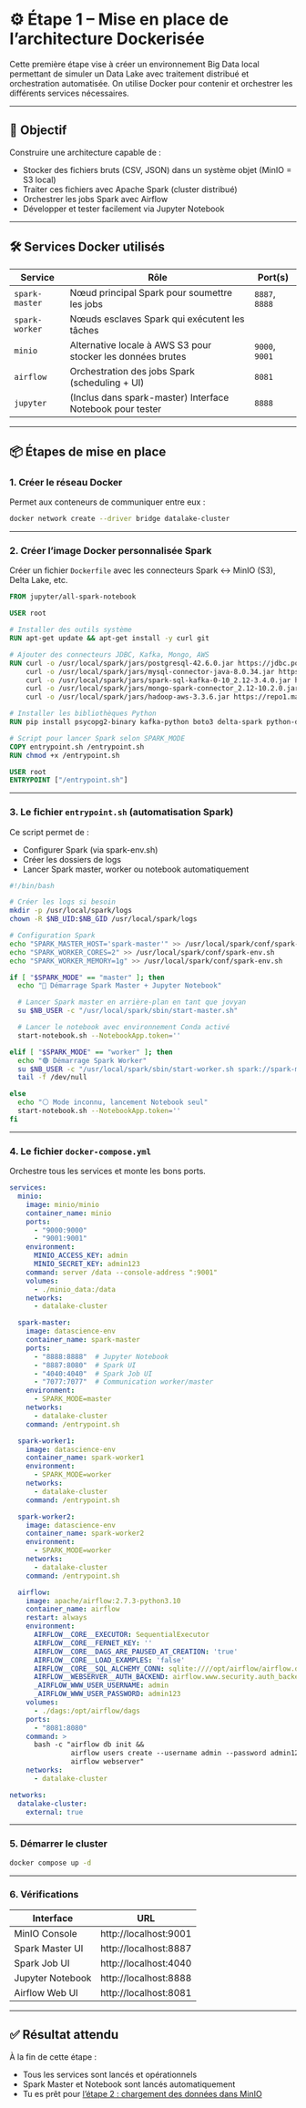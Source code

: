 # ⚙️ Étape 1 – Mise en place de l’architecture Dockerisée

Cette première étape vise à créer un environnement Big Data local permettant de simuler un Data Lake avec traitement distribué et orchestration automatisée. On utilise Docker pour contenir et orchestrer les différents services nécessaires.

---

## 🎯 Objectif

Construire une architecture capable de :
- Stocker des fichiers bruts (CSV, JSON) dans un système objet (MinIO = S3 local)
- Traiter ces fichiers avec Apache Spark (cluster distribué)
- Orchestrer les jobs Spark avec Airflow
- Développer et tester facilement via Jupyter Notebook

---

## 🛠️ Services Docker utilisés

| Service        | Rôle                                                         | Port(s)         |
|----------------|--------------------------------------------------------------|-----------------|
| `spark-master` | Nœud principal Spark pour soumettre les jobs                 | `8887`, `8888`  |
| `spark-worker` | Nœuds esclaves Spark qui exécutent les tâches                |                 |
| `minio`        | Alternative locale à AWS S3 pour stocker les données brutes  | `9000`, `9001`  |
| `airflow`      | Orchestration des jobs Spark (scheduling + UI)               | `8081`          |
| `jupyter`      | (Inclus dans spark-master) Interface Notebook pour tester    | `8888`          |

---

## 📦 Étapes de mise en place

### 1. Créer le réseau Docker

Permet aux conteneurs de communiquer entre eux :
```bash
docker network create --driver bridge datalake-cluster
```

---

### 2. Créer l’image Docker personnalisée Spark

Créer un fichier `Dockerfile` avec les connecteurs Spark ↔ MinIO (S3), Delta Lake, etc.

```dockerfile
FROM jupyter/all-spark-notebook

USER root

# Installer des outils système
RUN apt-get update && apt-get install -y curl git

# Ajouter des connecteurs JDBC, Kafka, Mongo, AWS
RUN curl -o /usr/local/spark/jars/postgresql-42.6.0.jar https://jdbc.postgresql.org/download/postgresql-42.6.0.jar && \
    curl -o /usr/local/spark/jars/mysql-connector-java-8.0.34.jar https://repo1.maven.org/maven2/mysql/mysql-connector-java/8.0.34/mysql-connector-java-8.0.34.jar && \
    curl -o /usr/local/spark/jars/spark-sql-kafka-0-10_2.12-3.4.0.jar https://repo1.maven.org/maven2/org/apache/spark/spark-sql-kafka-0-10_2.12/3.4.0/spark-sql-kafka-0-10_2.12-3.4.0.jar && \
    curl -o /usr/local/spark/jars/mongo-spark-connector_2.12-10.2.0.jar https://repo1.maven.org/maven2/org/mongodb/spark/mongo-spark-connector_2.12/10.2.0/mongo-spark-connector_2.12-10.2.0.jar && \
    curl -o /usr/local/spark/jars/hadoop-aws-3.3.6.jar https://repo1.maven.org/maven2/org/apache/hadoop/hadoop-aws/3.3.6/hadoop-aws-3.3.6.jar

# Installer les bibliothèques Python
RUN pip install psycopg2-binary kafka-python boto3 delta-spark python-dotenv

# Script pour lancer Spark selon SPARK_MODE
COPY entrypoint.sh /entrypoint.sh
RUN chmod +x /entrypoint.sh

USER root
ENTRYPOINT ["/entrypoint.sh"]
```

---

### 3. Le fichier `entrypoint.sh` (automatisation Spark)

Ce script permet de :
- Configurer Spark (via spark-env.sh)
- Créer les dossiers de logs
- Lancer Spark master, worker ou notebook automatiquement

```bash
#!/bin/bash

# Créer les logs si besoin
mkdir -p /usr/local/spark/logs
chown -R $NB_UID:$NB_GID /usr/local/spark/logs

# Configuration Spark
echo "SPARK_MASTER_HOST='spark-master'" >> /usr/local/spark/conf/spark-env.sh
echo "SPARK_WORKER_CORES=2" >> /usr/local/spark/conf/spark-env.sh
echo "SPARK_WORKER_MEMORY=1g" >> /usr/local/spark/conf/spark-env.sh

if [ "$SPARK_MODE" == "master" ]; then
  echo "🔵 Démarrage Spark Master + Jupyter Notebook"

  # Lancer Spark master en arrière-plan en tant que jovyan
  su $NB_USER -c "/usr/local/spark/sbin/start-master.sh"

  # Lancer le notebook avec environnement Conda activé
  start-notebook.sh --NotebookApp.token=''

elif [ "$SPARK_MODE" == "worker" ]; then
  echo "🟢 Démarrage Spark Worker"
  su $NB_USER -c "/usr/local/spark/sbin/start-worker.sh spark://spark-master:7077"
  tail -f /dev/null

else
  echo "⚪ Mode inconnu, lancement Notebook seul"
  start-notebook.sh --NotebookApp.token=''
fi
```

---

### 4. Le fichier `docker-compose.yml`

Orchestre tous les services et monte les bons ports.

```yaml
services:
  minio:
    image: minio/minio
    container_name: minio
    ports:
      - "9000:9000"
      - "9001:9001"
    environment:
      MINIO_ACCESS_KEY: admin
      MINIO_SECRET_KEY: admin123
    command: server /data --console-address ":9001"
    volumes:
      - ./minio_data:/data
    networks:
      - datalake-cluster

  spark-master:
    image: datascience-env
    container_name: spark-master
    ports:
      - "8888:8888"  # Jupyter Notebook
      - "8887:8080"  # Spark UI
      - "4040:4040"  # Spark Job UI
      - "7077:7077"  # Communication worker/master
    environment:
      - SPARK_MODE=master
    networks:
      - datalake-cluster
    command: /entrypoint.sh

  spark-worker1:
    image: datascience-env
    container_name: spark-worker1
    environment:
      - SPARK_MODE=worker
    networks:
      - datalake-cluster
    command: /entrypoint.sh

  spark-worker2:
    image: datascience-env
    container_name: spark-worker2
    environment:
      - SPARK_MODE=worker
    networks:
      - datalake-cluster
    command: /entrypoint.sh

  airflow:
    image: apache/airflow:2.7.3-python3.10
    container_name: airflow
    restart: always
    environment:
      AIRFLOW__CORE__EXECUTOR: SequentialExecutor
      AIRFLOW__CORE__FERNET_KEY: ''
      AIRFLOW__CORE__DAGS_ARE_PAUSED_AT_CREATION: 'true'
      AIRFLOW__CORE__LOAD_EXAMPLES: 'false'
      AIRFLOW__CORE__SQL_ALCHEMY_CONN: sqlite:////opt/airflow/airflow.db
      AIRFLOW__WEBSERVER__AUTH_BACKEND: airflow.www.security.auth_backend.password_auth
      _AIRFLOW_WWW_USER_USERNAME: admin
      _AIRFLOW_WWW_USER_PASSWORD: admin123
    volumes:
      - ./dags:/opt/airflow/dags
    ports:
      - "8081:8080"
    command: >
      bash -c "airflow db init &&
               airflow users create --username admin --password admin123 --firstname Admin --lastname User --role Admin --email admin@example.com &&
               airflow webserver"
    networks:
      - datalake-cluster

networks:
  datalake-cluster:
    external: true
```

---

### 5. Démarrer le cluster

```bash
docker compose up -d
```

---

### 6. Vérifications

| Interface         | URL                   |
|------------------|------------------------|
| MinIO Console     | http://localhost:9001 |
| Spark Master UI   | http://localhost:8887 |
| Spark Job UI      | http://localhost:4040 |
| Jupyter Notebook  | http://localhost:8888 |
| Airflow Web UI    | http://localhost:8081 |

---

## ✅ Résultat attendu

À la fin de cette étape :
- Tous les services sont lancés et opérationnels
- Spark Master et Notebook sont lancés automatiquement
- Tu es prêt pour [l’étape 2 : chargement des données dans MinIO](./2-Chargement_MinIO.md)